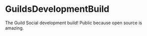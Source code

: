 # GuildsDevelopmentBuild
 The Guild Social development build! Public because open source is amazing.
